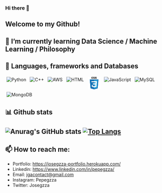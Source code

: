 ### Hi there 👋
Welcome to my Github!
-----------------------------------------------------------------------
🌱 I’m currently learning Data Science / Machine Learning / Philosophy
-----------------------------------------------------------------------
:robot: Languages, frameworks and Databases
-----------------------------------------------------------------------
<p align="left">
  <img src="https://upload.wikimedia.org/wikipedia/commons/thumb/c/c3/Python-logo-notext.svg/768px-Python-logo-notext.svg.png" alt="Python" height="40" style="vertical-align:top; margin:4px">
  <img src="https://upload.wikimedia.org/wikipedia/commons/thumb/1/18/ISO_C%2B%2B_Logo.svg/1200px-ISO_C%2B%2B_Logo.svg.png" alt="C++" height="40" style="vertical-align:top; margin:4px">
  <img src="https://www.datacenterplanet.com/wp-content/uploads/2018/11/awslogo.png" alt="AWS" height="40" style="vertical-align:top; margin:4px">
<img src="https://cdn0.iconfinder.com/data/icons/HTML5/128/HTML_Logo.png" alt="HTML" height="40" style="vertical-align:top; margin:4px">
<img src="https://raw.githubusercontent.com/github/explore/80688e429a7d4ef2fca1e82350fe8e3517d3494d/topics/css/css.png" alt="CSS" height="40" style="vertical-align:top; margin:4px">
<img src="https://upload.wikimedia.org/wikipedia/commons/6/6a/JavaScript-logo.png" alt="JavaScript" height="40" style="vertical-align:top; margin:4px">
<img src="http://www.grupotitan.com/wp-content/uploads/2015/05/mysql-respaldo-767x767.png" alt="MySQL" height="40" style="vertical-align:top; margin:4px">
<img src="https://cdn.icon-icons.com/icons2/2699/PNG/512/mongodb_logo_icon_170943.png" alt="MongoDB" height="40" style="vertical-align:top; margin:4px">

  
</p>

:bar_chart: Github stats
-----------------------------------------------------------------------

![Anurag's GitHub stats](https://github-readme-stats.vercel.app/api?username=josegzza&show_icons=true&theme=radical)
[![Top Langs](https://github-readme-stats.vercel.app/api/top-langs/?username=josegzza&layout=compact&theme=radical)](https://github.com/anuraghazra/github-readme-stats)
-----------------------------------------------------------------------
📫 How to reach me: 
-----------------------------------------------------------------------
* Portfolio: https://josegzza-portfolio.herokuapp.com/
* Linkedin: https://www.linkedin.com/in/pepegzza/
* Email: jgacontact@gmail.com
* Instagram: Pepegzza
* Twitter: Josegzza

